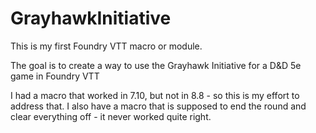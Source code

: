 # GrayhawkInitiative

This is my first Foundry VTT macro or module.

The goal is to create a way to use the Grayhawk Initiative for a D&D 5e game in Foundry VTT

I had a macro that worked in 7.10, but not in 8.8 - so this is my effort to address that.
I also have a macro that is supposed to end the round and clear everything off - it never worked quite right.
